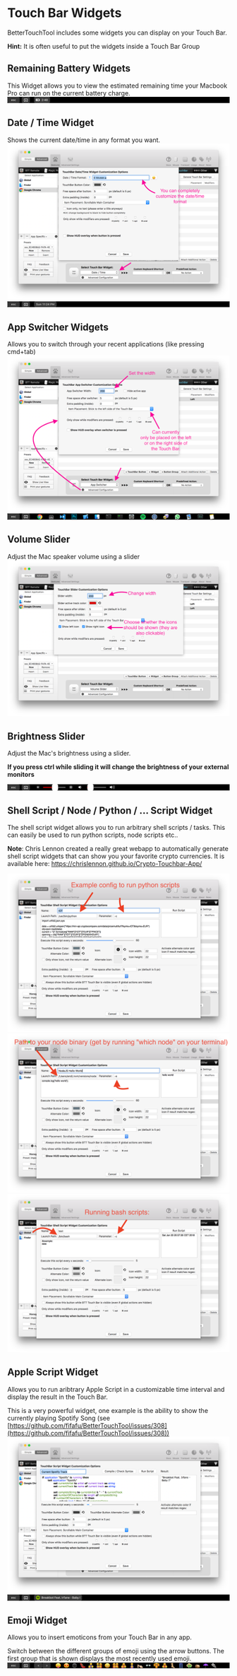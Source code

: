 # Touch Bar Widgets
BetterTouchTool includes some widgets you can display on your Touch Bar.

**Hint:** It is often useful to put the widgets inside a Touch Bar Group
## Remaining Battery Widgets
This Widget allows you to view the estimated remaining time your Macbook Pro can run on the current battery charge.
![tb_widgets](media/tb15.png)

## Date / Time Widget
Shows the current date/time in any format you want.
![tb_widgets](media/tb12.png)
![tb_widgets](media/tb14.png)

## App Switcher Widgets
Allows you to switch through your recent applications (like pressing cmd+tab)
![tb_widgets](media/tb11.png)
![tb_widgets](media/tb16.png)

## Volume Slider
Adjust the Mac speaker volume using a slider
![tb_widgets](media/tb17.png)

## Brightness Slider
Adjust the Mac's brightness using a slider. 

**If you press ctrl while sliding it will change the brightness of your external monitors**

![tb_widgets](media/tb18.png)

## Shell Script / Node / Python / ... Script Widget
The shell script widget allows you to run arbitrary shell scripts / tasks. This can easily be used to run python scripts, node scripts etc..

**Note**: Chris Lennon created a really great webapp to automatically generate shell script widgets that can show you your favorite crypto currencies. It is available here: https://chrislennon.github.io/Crypto-Touchbar-App/

![tb_widgets](media/python.png)
![tb_widgets](media/nodejs.png)
![tb_widgets](media/bashscript.png)


## Apple Script Widget
Allows you to run aribtrary Apple Script in a customizable time interval and display the result in the Touch Bar.

This is a very powerful widget, one example is the ability to show the currently playing Spotify Song (see [https://github.com/fifafu/BetterTouchTool/issues/308](https://github.com/fifafu/BetterTouchTool/issues/308))
![tb_widgets](media/tb20.png)
![tb_widgets](media/tb21.png)

## Emoji Widget
Allows you to insert emoticons from your Touch Bar in any app. 

Switch between the different groups of emoji using the arrow buttons.
The first group that is shown displays the most recently used emoji.
![tb_widgets](media/tb22.png)
